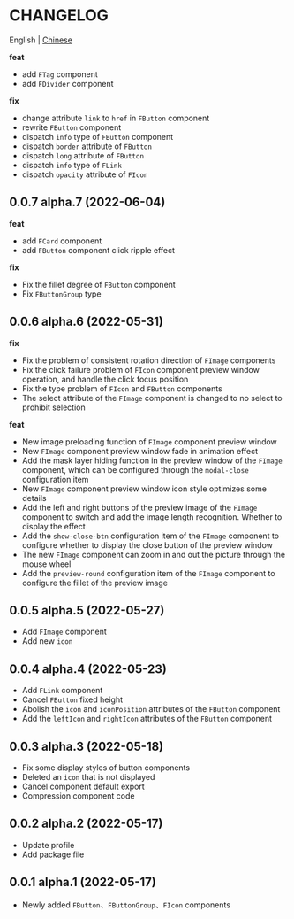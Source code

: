 # CHANGELOG

English | [Chinese](https://github.com/FightingDesign/fighting-design/blob/master/CHANGELOG.md)

**feat**

- add `FTag` component
- add `FDivider` component

**fix**

- change attribute `link` to `href` in `FButton` component
- rewrite `FButton` component
- dispatch `info` type of `FButton` component
- dispatch `border` attribute of `FButton`
- dispatch `long` attribute of `FButton`
- dispatch `info` type of `FLink`
- dispatch `opacity` attribute of `FIcon`

## 0.0.7 alpha.7 (2022-06-04)

**feat**

- add `FCard` component
- add `FButton` component click ripple effect

**fix**

- Fix the fillet degree of `FButton` component
- Fix `FButtonGroup` type

## 0.0.6 alpha.6 (2022-05-31)

**fix**

- Fix the problem of consistent rotation direction of `FImage` components
- Fix the click failure problem of `FIcon` component preview window operation, and handle the click focus position
- Fix the type problem of `FIcon` and `FButton` components
- The select attribute of the `FImage` component is changed to no select to prohibit selection

**feat**

- New image preloading function of `FImage` component preview window
- New `FImage` component preview window fade in animation effect
- Add the mask layer hiding function in the preview window of the `FImage` component, which can be configured through the `modal-close` configuration item
- New `FImage` component preview window icon style optimizes some details
- Add the left and right buttons of the preview image of the `FImage` component to switch and add the image length recognition. Whether to display the effect
- Add the `show-close-btn` configuration item of the `FImage` component to configure whether to display the close button of the preview window
- The new `FImage` component can zoom in and out the picture through the mouse wheel
- Add the `preview-round` configuration item of the `FImage` component to configure the fillet of the preview image

## 0.0.5 alpha.5 (2022-05-27)

- Add `FImage` component
- Add new `icon`

## 0.0.4 alpha.4 (2022-05-23)

- Add `FLink` component
- Cancel `FButton` fixed height
- Abolish the `icon` and `iconPosition` attributes of the `FButton` component
- Add the `leftIcon` and `rightIcon` attributes of the `FButton` component

## 0.0.3 alpha.3 (2022-05-18)

- Fix some display styles of button components
- Deleted an `icon` that is not displayed
- Cancel component default export
- Compression component code

## 0.0.2 alpha.2 (2022-05-17)

- Update profile
- Add package file

## 0.0.1 alpha.1 (2022-05-17)

- Newly added `FButton`、`FButtonGroup`、`FIcon` components
